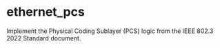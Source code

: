 # ethernet_pcs
Implement the Physical Coding Sublayer (PCS) logic from the IEEE 802.3 2022 Standard document.
